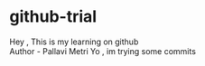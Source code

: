# github-trial
Hey , This is my learning on github
<br>
Author - Pallavi Metri
Yo , im trying some commits 
